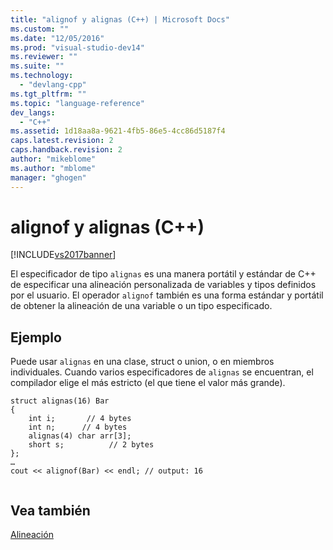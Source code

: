 ```yaml
---
title: "alignof y alignas (C++) | Microsoft Docs"
ms.custom: ""
ms.date: "12/05/2016"
ms.prod: "visual-studio-dev14"
ms.reviewer: ""
ms.suite: ""
ms.technology: 
  - "devlang-cpp"
ms.tgt_pltfrm: ""
ms.topic: "language-reference"
dev_langs: 
  - "C++"
ms.assetid: 1d18aa8a-9621-4fb5-86e5-4cc86d5187f4
caps.latest.revision: 2
caps.handback.revision: 2
author: "mikeblome"
ms.author: "mblome"
manager: "ghogen"
---
```

# alignof y alignas (C++)
[!INCLUDE[vs2017banner](../assembler/inline/includes/vs2017banner.md)]

El especificador de tipo `alignas` es una manera portátil y estándar de C\+\+ de especificar una alineación personalizada de variables y tipos definidos por el usuario.  El operador `alignof` también es una forma estándar y portátil de obtener la alineación de una variable o un tipo especificado.  
  
## Ejemplo  
 Puede usar `alignas` en una clase, struct o union, o en miembros individuales.  Cuando varios especificadores de `alignas` se encuentran, el compilador elige el más estricto \(el que tiene el valor más grande\).  
  
```  
struct alignas(16) Bar  
{      
    int i;       // 4 bytes  
    int n;      // 4 bytes  
    alignas(4) char arr[3];  
    short s;          // 2 bytes  
};  
…  
cout << alignof(Bar) << endl; // output: 16  
  
```  
  
## Vea también  
 [Alineación](../cpp/alignment-cpp-declarations.md)